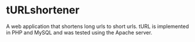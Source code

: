 # tURLshortener
A web application that  shortens long urls to short urls. tURL is implemented in PHP  and MySQL and was tested using the Apache server.
